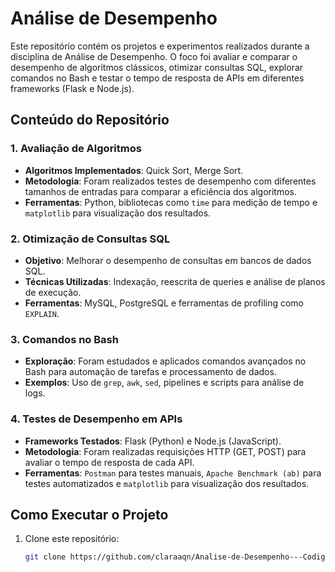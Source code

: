 # Análise de Desempenho

Este repositório contém os projetos e experimentos realizados durante a disciplina de Análise de Desempenho. O foco foi avaliar e comparar o desempenho de algoritmos clássicos, otimizar consultas SQL, explorar comandos no Bash e testar o tempo de resposta de APIs em diferentes frameworks (Flask e Node.js).

## Conteúdo do Repositório

### 1. Avaliação de Algoritmos
- **Algoritmos Implementados**: Quick Sort, Merge Sort.
- **Metodologia**: Foram realizados testes de desempenho com diferentes tamanhos de entradas para comparar a eficiência dos algoritmos.
- **Ferramentas**: Python, bibliotecas como `time` para medição de tempo e `matplotlib` para visualização dos resultados.

### 2. Otimização de Consultas SQL
- **Objetivo**: Melhorar o desempenho de consultas em bancos de dados SQL.
- **Técnicas Utilizadas**: Indexação, reescrita de queries e análise de planos de execução.
- **Ferramentas**: MySQL, PostgreSQL e ferramentas de profiling como `EXPLAIN`.

### 3. Comandos no Bash
- **Exploração**: Foram estudados e aplicados comandos avançados no Bash para automação de tarefas e processamento de dados.
- **Exemplos**: Uso de `grep`, `awk`, `sed`, pipelines e scripts para análise de logs.

### 4. Testes de Desempenho em APIs
- **Frameworks Testados**: Flask (Python) e Node.js (JavaScript).
- **Metodologia**: Foram realizadas requisições HTTP (GET, POST) para avaliar o tempo de resposta de cada API.
- **Ferramentas**: `Postman` para testes manuais, `Apache Benchmark (ab)` para testes automatizados e `matplotlib` para visualização dos resultados.

## Como Executar o Projeto

1. Clone este repositório:
   ```bash
   git clone https://github.com/claraaqn/Analise-de-Desempenho---Codigo.git
